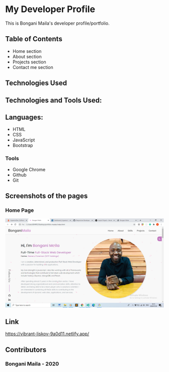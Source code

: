 # My Developer Profile 

This is Bongani Maila's developer profile/portfolio. 

## Table of Contents

- Home section
- About section
- Projects section
- Contact me section


## Technologies Used

## Technologies and Tools Used:

## Languages:

- HTML
- CSS
- JavaScript
- Bootstrap



### Tools

- Google Chrome
- Github
- Git

## Screenshots of the pages

### Home Page
![](https://github.com/BonganiMaila/Responsive-Developer-Profile/blob/master/assets/image/developer%20profile.png)



## Link
https://vibrant-liskov-9a0d11.netlify.app/

## Contributors

### Bongani Maila - 2020
